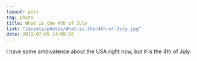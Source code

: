 ```yaml
---
layout: post
tag: photo
title: What is the 4th of July
link: "/assets/photos/What-is-the-4th-of-July.jpg"
date: 2019-07-05 14:05:32
---
```

I have some ambivalence about the USA right now, but it is the 4th of July.